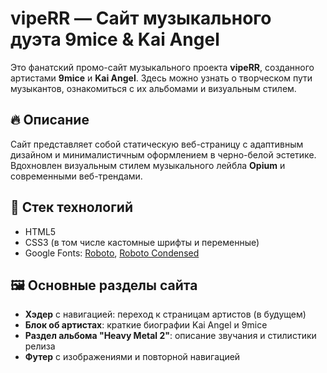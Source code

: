 # vipeRR — Сайт музыкального дуэта 9mice & Kai Angel

Это фанатский промо-сайт музыкального проекта **vipeRR**, созданного артистами **9mice** и **Kai Angel**. Здесь можно узнать о творческом пути музыкантов, ознакомиться с их альбомами и визуальным стилем.

## 🔥 Описание

Сайт представляет собой статическую веб-страницу с адаптивным дизайном и минималистичным оформлением в черно-белой эстетике. Вдохновлен визуальным стилем музыкального лейбла **Opium** и современными веб-трендами.

## 🧱 Стек технологий

- HTML5
- CSS3 (в том числе кастомные шрифты и переменные)
- Google Fonts: [Roboto](https://fonts.google.com/specimen/Roboto), [Roboto Condensed](https://fonts.google.com/specimen/Roboto+Condensed)

## 🖼️ Основные разделы сайта

- **Хэдер** с навигацией: переход к страницам артистов (в будущем)
- **Блок об артистах**: краткие биографии Kai Angel и 9mice
- **Раздел альбома "Heavy Metal 2"**: описание звучания и стилистики релиза
- **Футер** с изображениями и повторной навигацией
